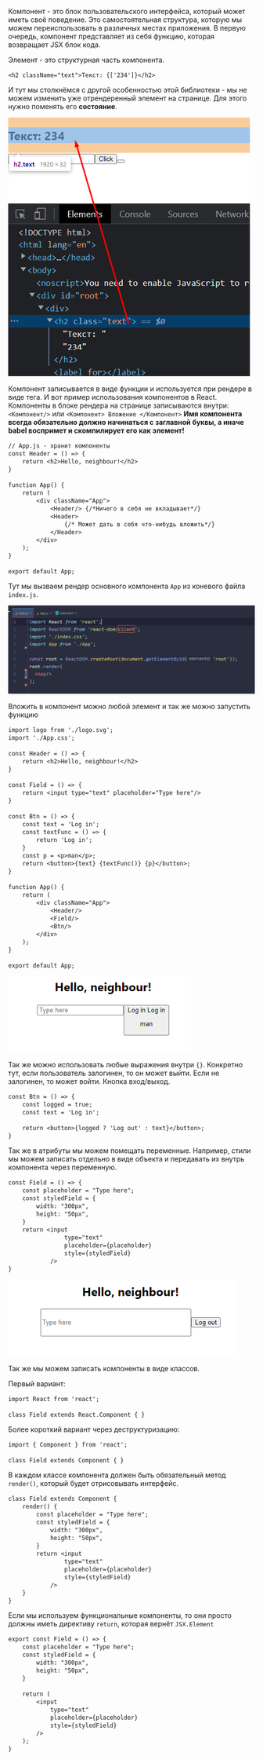 
Компонент - это блок пользовательского интерфейса, который может иметь своё поведение. 
Это самостоятельная структура, которую мы можем переиспользовать в различных местах приложения.
В первую очередь, компонент представляет из себя функцию, которая возвращает JSX блок кода.

Элемент - это структурная часть компонента.

```JSX
<h2 className="text">Текст: {['234']}</h2>
```

И тут мы столкнёмся с другой особенностью этой библиотеки - мы не можем изменить уже отрендеренный элемент на странице. Для этого нужно поменять его **состояние**.

![](_png/Pasted%20image%2020221001084545.png)

Компонент записывается в виде функции и используется при рендере в виде тега.
И вот пример использования компонентов в React. Компоненты в блоке рендера на странице записываются внутри:
`<Компонент/>` или `<Компонент> Вложение </Компонент>`
**Имя компонента всегда обязательно должно начинаться с заглавной буквы, а иначе babel воспримет и скомпилирует его как элемент!** 

```JSX
// App.js - хранит компоненты
const Header = () => {  
    return <h2>Hello, neighbour!</h2>  
}  
  
function App() {  
    return (  
        <div className="App">  
            <Header/> {/*Ничего в себя не вкладывает*/}  
            <Header>  
                {/* Может дать в себя что-нибудь вложить*/}  
            </Header>  
        </div>  
    );  
}  
  
export default App;
```

Тут мы вызваем рендер основного компонента `App` из коневого файла `index.js`.

![](_png/Pasted%20image%2020221001090315.png)

Вложить в компонент можно любой элемент и так же можно запустить функцию

```JSX
import logo from './logo.svg';  
import './App.css';  
  
const Header = () => {  
    return <h2>Hello, neighbour!</h2>  
}  
  
const Field = () => {  
    return <input type="text" placeholder="Type here"/>  
}  
  
const Btn = () => {  
    const text = 'Log in';  
    const textFunc = () => {  
        return 'Log in';  
    }  
    const p = <p>man</p>;  
    return <button>{text} {textFunc()} {p}</button>;  
}  
  
function App() {  
    return (  
        <div className="App">  
            <Header/>  
            <Field/>  
            <Btn/>  
        </div>  
    );  
}  
  
export default App;
```

![](_png/Pasted%20image%2020221001101834.png)

Так же можно использовать любые выражения внутри `{}`. Конкретно тут, если пользователь залогинен, то он может выйти. Если не залогинен, то может войти. Кнопка вход/выход.

```JSX
const Btn = () => {  
    const logged = true;  
    const text = 'Log in';  
  
    return <button>{logged ? 'Log out' : text}</button>;  
}
```

Так же в атрибуты мы можем помещать переменные. 
Например, стили мы можем записать отдельно в виде объекта и передавать их внутрь компонента через переменную.

```JSX
const Field = () => {  
    const placeholder = "Type here";  
    const styledField = {  
        width: "300px",  
        height: "50px",
    }  
    return <input 
			    type="text" 
			    placeholder={placeholder} 
			    style={styledField}
		    />  
}
```

![](_png/Pasted%20image%2020221001103010.png)

Так же мы можем записать компоненты  в виде классов. 

Первый вариант:
```JSX
import React from 'react';

class Field extends React.Component { }
```

Более короткий вариант через деструктуризацию:

```JSX
import { Component } from 'react';

class Field extends Component { }
```

В каждом классе компонента должен быть обязательный метод `render()`, который будет отрисовывать интерфейс.

```JSX
class Field extends Component {  
    render() {  
        const placeholder = "Type here";  
        const styledField = {  
            width: "300px",  
            height: "50px",  
        }  
        return <input 
			    type="text" 
			    placeholder={placeholder} 
			    style={styledField}
		    />   
    }  
}
```

Если мы используем функциональные компоненты, то они просто должны иметь директиву `return`, которая вернёт `JSX.Element`

```JSX
export const Field = () => {  
	const placeholder = "Type here";  
	const styledField = {  
		width: "300px",  
		height: "50px",  
	}  
	
	return (
		<input 
			type="text" 
			placeholder={placeholder} 
			style={styledField}
		/>   
    );
}
```